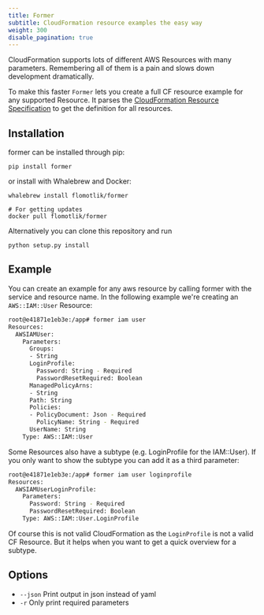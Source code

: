 ```yaml
---
title: Former
subtitle: CloudFormation resource examples the easy way
weight: 300
disable_pagination: true
---
```


CloudFormation supports lots of different AWS Resources with many parameters. Remembering all of them is a pain
and slows down development dramatically.

To make this faster `Former` lets you create a full CF resource example for any supported Resource. It parses
the [CloudFormation Resource Specification](http://docs.aws.amazon.com/AWSCloudFormation/latest/UserGuide/cfn-resource-specification.html)
to get the definition for all resources.

## Installation

former can be installed through pip:

```shell
pip install former
```

or install with Whalebrew and Docker:

```shell
whalebrew install flomotlik/former

# For getting updates
docker pull flomotlik/former
```


Alternatively you can clone this repository and run

```shell
python setup.py install
```



## Example

You can create an example for any aws resource by calling former with the service and resource name. In the following
 example we're creating an `AWS::IAM::User` Resource:

```bash
root@e41871e1eb3e:/app# former iam user
Resources:
  AWSIAMUser:
    Parameters:
      Groups:
      - String
      LoginProfile:
        Password: String - Required
        PasswordResetRequired: Boolean
      ManagedPolicyArns:
      - String
      Path: String
      Policies:
      - PolicyDocument: Json - Required
        PolicyName: String - Required
      UserName: String
    Type: AWS::IAM::User
```

Some Resources also have a subtype (e.g. LoginProfile for the IAM::User). If you only want to show the subtype
you can add it as a third parameter:

```bash
root@e41871e1eb3e:/app# former iam user loginprofile
Resources:
  AWSIAMUserLoginProfile:
    Parameters:
      Password: String - Required
      PasswordResetRequired: Boolean
    Type: AWS::IAM::User.LoginProfile
```

Of course this is not valid CloudFormation as the `LoginProfile` is not a valid CF Resource. But it helps when you
want to get a quick overview for a subtype.

## Options

* `--json` Print output in json instead of yaml
* `-r` Only print required parameters